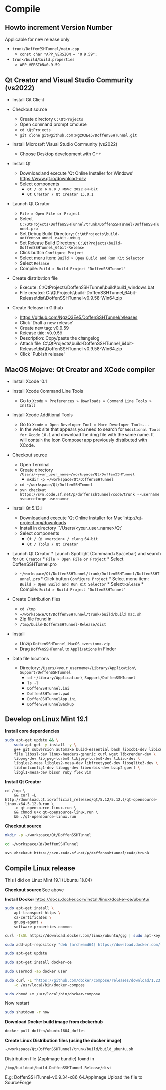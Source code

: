Compile
==================

Howto increment Version Number
------------------
Applicable for new release only

  * `trunk/DoffenSSHTunnel/main.cpp`
    * `const char *APP_VERSION = "0.9.59";`
  * `trunk/build/build.properties`
    * `APP_VERSION=0.9.59`


Qt Creator and Visual Studio Community (vs2022)
------------------

  * Install Git Client

  * Checkout source
    * Create directory `C:\QtProjects`
    * Open command prompt cmd.exe
    * `cd \QtProjects`
    * `git clone git@github.com:NgzQ3Ee5/DoffenSSHTunnel.git`

  * Install Microsoft Visual Studio Community (vs2022)
    * Choose Desktop development with C++

  * Install Qt
    * Download and execute 'Qt Online Installer for Windows' https://www.qt.io/download-dev
    * Select components
      * `Qt / Qt 6.9.0 / MSVC 2022 64-bit`
      * `Qt Creator / Qt Creator 16.0.1`

  * Launch Qt Creator
    * `File » Open File or Project`
    * Select `C:\QtProjects\DoffenSSHTunnel/trunk/DoffenSSHTunnel/DoffenSSHTunnel.pro`
    * Set Debug Build Directory: `C:\QtProjects\build-DoffenSSHTunnel_64bit-Debug`
    * Set Release Build Directory: `C:\QtProjects\build-DoffenSSHTunnel_64bit-Release`
    * Click button `Configure Project`
    * Select menu item: `Build » Open Build and Run Kit Selector`
    * Select `Release`
    * Compile: `Build » Build Project "DoffenSSHTunnel"`    

  * Create distribution file
    * Execute: C:\QtProjects\DoffenSSHTunnel\build\build_windows.bat
	* File created: C:\QtProjects\build-DoffenSSHTunnel_64bit-Release\dist\DoffenSSHTunnel-v0.9.58-Win64.zip

  * Create Release in Github
    * https://github.com/NgzQ3Ee5/DoffenSSHTunnel/releases
	* Click 'Draft a new release'
	* Create new tag: v0.9.59
    * Release title: v0.9.59
    * Description: Copy/paste the changelog
    * Attach file: C:\QtProjects\build-DoffenSSHTunnel_64bit-Release\dist\DoffenSSHTunnel-v0.9.58-Win64.zip
	* Click 'Publish release'
        
MacOS Mojave: Qt Creator and XCode compiler
------------------

  * Install Xcode 10.1
 
  * Install Xcode Command Line Tools
    * Go to `Xcode » Preferences » Downloads » Command Line Tools » Install`
  
  * Install Xcode Additional Tools
    * Go to `Xcode » Open Developer Tool » More Developer Tools...`
    * In the web site that appears you need to search for `Additional Tools for Xcode 10.1` and download the dmg file with the same name. It will contain the Icon Composer app previously distributed with XCode. 

  * Checkout source
    * Open Terminal
    * Create directory `/Users/<your_user_name>/workspace/Qt/DoffenSSHTunnel`
      * `mkdir -p ~/workspace/Qt/DoffenSSHTunnel`
    * `cd ~/workspace/Qt/DoffenSSHTunnel`
    * `svn checkout https://svn.code.sf.net/p/doffensshtunnel/code/trunk --username <sourceforge username>`

  * Install Qt 5.13.1
    * Download and execute 'Qt Online Installer for Mac' http://qt-project.org/downloads 
    * Install in directory ``/Users/<your_user_name>/Qt`
    * Select components
      * `Qt / Qt <version> / clang 64-bit`
      * `Qt / Tools / Qt Creator`

   * Launch Qt Creator
    * Launch Spotlight (Command+Spacebar) and search for `Qt Creator`
    * `File » Open File or Project`
    * Select DoffenSSHTunnel.pro 
     * `~/workspace/Qt/DoffenSSHTunnel/trunk/DoffenSSHTunnel/DoffenSSHTunnel.pro`
    * Click button `Configure Project`
    * Select menu item: `Build » Open Build and Run Kit Selector`
    * Select `Release`
    * Compile: `Build » Build Project "DoffenSSHTunnel"`
        
  * Create Distribution files
    * `cd /tmp`
    * `~/workspace/Qt/DoffenSSHTunnel/trunk/build/build_mac.sh`
    * Zip file found in
     * `/tmp/build-DoffenSSHTunnel-Release/dist`

  * Install
    * Unzip `DoffenSSHTunnel_MacOS_<version>.zip`
    * Drag `DoffenSSHTunnel` to `Applications` in Finder

  * Data file locations
    * Directory: `/Users/<your username>/Library/Application\ Support/DoffenSSHTunnel`
      * `cd ~/Library/Application\ Support/DoffenSSHTunnel`
      * `ls -l`
      * `DoffenSSHTunnel.ini`
      * `DoffenSSHTunnel.pwd`
      * `DoffenSSHTunnelApp.ini`
      * `DoffenSSHTunnelBackup`


Develop on Linux Mint 19.1
------------------
**Install core dependencies**
```bash
sudo apt-get update && \
    sudo apt-get -y install -y \
    g++ git subversion automake build-essential bash libxcb1-dev libicu-dev \
    file libssl-dev linux-headers-generic curl wget libxrender-dev \
    libpng-dev libjpeg-turbo8 libjpeg-turbo8-dev libicu-dev \
    libgles2-mesa libgles2-mesa-dev libfreetype6-dev libsqlite3-dev \
    libfontconfig1-dev libogg-dev libvorbis-dev bzip2 gperf \
    libgl1-mesa-dev bison ruby flex vim
```

**Install Qt Creator**
```
cd /tmp \
    && curl -L http://download.qt.io/official_releases/qt/5.12/5.12.0/qt-opensource-linux-x64-5.12.0.run \
    -o qt-opensource-linux.run \
    && chmod u+x qt-opensource-linux.run \
    && ./qt-opensource-linux.run
```

**Checkout source**
```bash
mkdir -p ~/workspace/Qt/DoffenSSHTunnel
```
```bash
cd ~/workspace/Qt/DoffenSSHTunnel
```
```
svn checkout https://svn.code.sf.net/p/doffensshtunnel/code/trunk
```

Compile Linux release 
------------------
This I did on Linux Mint 19.1 (Ubuntu 18.04)

**Checkout source**
See above

**Install Docker**
https://docs.docker.com/install/linux/docker-ce/ubuntu/
```bash
sudo apt-get install \
    apt-transport-https \
    ca-certificates \
    gnupg-agent \
    software-properties-common
```
```bash
curl -fsSL https://download.docker.com/linux/ubuntu/gpg | sudo apt-key add -
```
```bash
sudo add-apt-repository "deb [arch=amd64] https://download.docker.com/linux/ubuntu bionic stable"
```
```bash
sudo apt-get update
```
```bash
sudo apt-get install docker-ce
```
```bash
sudo usermod -aG docker user
```
```bash
sudo curl -L "https://github.com/docker/compose/releases/download/1.23.2/docker-compose-$(uname -s)-$(uname -m)" \
    -o /usr/local/bin/docker-compose
```
```bash
sudo chmod +x /usr/local/bin/docker-compose
```
Now restart
```bash
sudo shutdown -r now
```

**Download Docker build image from dockerhub**

``` bash
docker pull doffen/ubuntu1604_doffen
```

**Create Linux Distribution files (using the docker image)**

``` bash
~/workspace/Qt/DoffenSSHTunnel/trunk/build/build_ubuntu.sh
```
Distribution file (AppImage bundle) found in 
```
/tmp/buildout/build-DoffenSSHTunnel-Release/dist
```
E.g: DoffenSSHTunnel-v0.9.34-x86_64.AppImage
Upload the file to SourceForge


